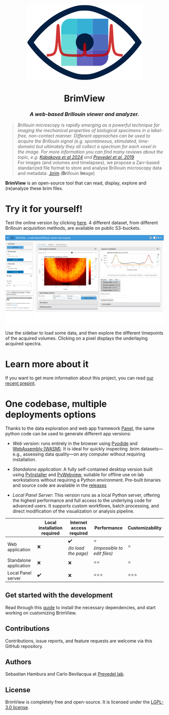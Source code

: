 <div align="center">
    <img src="./src/BrimView.png"/>
    <h1>BrimView</h1>
    <h3><em>A web-based Brillouin viewer and analyzer.</em></h3>
</div>

> *Brillouin microscopy is rapidly emerging as a powerful technique for imaging the mechanical properties of biological specimens in a label-free, non-contact manner. Different approaches can be used to acquire the Brillouin signal (e.g. spontaneous, stimulated, time-domain) but ultimately they all collect a spectrum for each voxel in the image. For more information you can find many reviews about the topic, e.g. [Kabakova et al 2024](https://doi.org/10.1038/s43586-023-00286-z) and [Prevedel et al. 2019](https://doi.org/10.1038/s41592-019-0543-3)*  
For images (and volumes and timelapses), we propose a Zarr-based standarized file format to store and analyse Brillouin microscopy data and metadata: [.brim](https://github.com/prevedel-lab/brimfile) (**Br**illouin **Im**age)

**BrimView** is an open-source tool that can read, display, explore and (re)analyze these brim files. 

# Try it for yourself!

Test the online version by clicking [here](https://biobrillouin.org/brimview/ ). 4 different dataset, from different Brillouin acquisition methods, are available on public S3-buckets.

![BrimView screenshot](./screenshot.png)

Use the sidebar to load some data, and then explore the different timepoints of the acquired volumes. Clicking on a pixel displays the underlaying acquired spectra.

# Learn more about it

If you want to get more information about this project, you can read [our recent prepint](https://arxiv.org/abs/2509.07566). 

# One codebase, multiple deployments options

Thanks to the data exploration and web app framework [Panel](https://github.com/holoviz/panel), the same python code can be used to generate different app versions:

- *Web version*: runs entirely in the browser using [Pyodide](https://pyodide.org) and [WebAssembly (WASM)](https://webassembly.org/). It is ideal for quickly inspecting .brim datasets—e.g., assessing data quality—on any computer without requiring installation.

- *Standalone application*: A fully self-contained desktop version built using [PyInstaller](https://pyinstaller.org/) and [PyWebview](https://pywebview.flowrl.com/), suitable for offline use on lab workstations without requiring a Python environment. Pre-built binaries and source code are available in the [releases](https://github.com/prevedel-lab/BrimView/releases/latest)

- *Local Panel Server*: This version runs as a local Python server, offering the highest performance and full access to the underlying code for advanced users. It supports custom workflows, batch processing, and direct modification of the visualization or analysis pipeline.

|                        | Local installation required | Internet access required | Performance | Customizability |
|------------------------|-----------------------------|--------------------------|-------------|-----------------|
| Web application        | ❌                         | ✔️ *<br/> (to load the page)*  | ⭐ *<br/>(impossible to edit files)*  | ⭐        |
| Standalone application | ❌                         | ❌                       | ⭐⭐                             | ⭐       |
| Local Panel server     | ✔️                         | ❌                       | ⭐⭐⭐                          | ⭐⭐⭐   |

 
## Get started with the development
Read through this [guide](./dev_getting_started.md) to install the necessary dependencies, and start working on customizing BrimView. 

## Contributions
Contributions, issue reports, and feature requests are welcome via this GitHub repository.

## Authors
Sebastian Hambura and Carlo Bevilacqua at [Prevedel lab](https://www.prevedel.embl.de/).

## License
BrimView is completely free and open-source. It is licensed under the [LGPL-3.0 license](./LICENSE).
